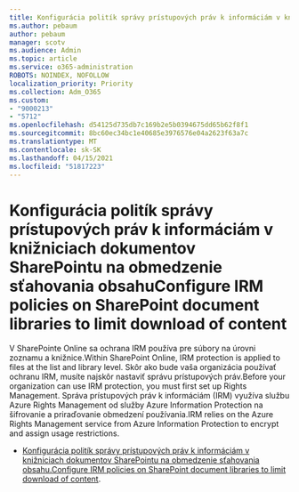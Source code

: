 ```yaml
---
title: Konfigurácia politík správy prístupových práv k informáciám v knižniciach dokumentov SharePointu na obmedzenie sťahovania obsahu
ms.author: pebaum
author: pebaum
manager: scotv
ms.audience: Admin
ms.topic: article
ms.service: o365-administration
ROBOTS: NOINDEX, NOFOLLOW
localization_priority: Priority
ms.collection: Adm_O365
ms.custom:
- "9000213"
- "5712"
ms.openlocfilehash: d54125d735db7c169b2e5b0394675dd65b62f8f1
ms.sourcegitcommit: 8bc60ec34bc1e40685e3976576e04a2623f63a7c
ms.translationtype: MT
ms.contentlocale: sk-SK
ms.lasthandoff: 04/15/2021
ms.locfileid: "51817223"
---
```

# <a name="configure-irm-policies-on-sharepoint-document-libraries-to-limit-download-of-content"></a><span data-ttu-id="f7bbf-102">Konfigurácia politík správy prístupových práv k informáciám v knižniciach dokumentov SharePointu na obmedzenie sťahovania obsahu</span><span class="sxs-lookup"><span data-stu-id="f7bbf-102">Configure IRM policies on SharePoint document libraries to limit download of content</span></span>

<span data-ttu-id="f7bbf-103">V SharePointe Online sa ochrana IRM používa pre súbory na úrovni zoznamu a knižnice.</span><span class="sxs-lookup"><span data-stu-id="f7bbf-103">Within SharePoint Online, IRM protection is applied to files at the list and library level.</span></span> <span data-ttu-id="f7bbf-104">Skôr ako bude vaša organizácia používať ochranu IRM, musíte najskôr nastaviť správu prístupových práv.</span><span class="sxs-lookup"><span data-stu-id="f7bbf-104">Before your organization can use IRM protection, you must first set up Rights Management.</span></span> <span data-ttu-id="f7bbf-105">Správa prístupových práv k informáciám (IRM) využíva službu Azure Rights Management od služby Azure Information Protection na šifrovanie a priraďovanie obmedzení používania.</span><span class="sxs-lookup"><span data-stu-id="f7bbf-105">IRM relies on the Azure Rights Management service from Azure Information Protection to encrypt and assign usage restrictions.</span></span>

- <span data-ttu-id="f7bbf-106">[Konfigurácia politík správy prístupových práv k informáciám v knižniciach dokumentov SharePointu na obmedzenie sťahovania obsahu.](https://docs.microsoft.com/microsoft-365/compliance/set-up-irm-in-sp-admin-center)</span><span class="sxs-lookup"><span data-stu-id="f7bbf-106">[Configure IRM policies on SharePoint document libraries to limit download of content](https://docs.microsoft.com/microsoft-365/compliance/set-up-irm-in-sp-admin-center).</span></span>
